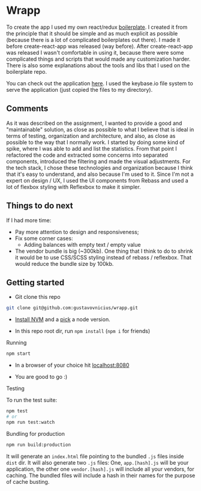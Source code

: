 Wrapp
=====

To create the app I used my own react/redux [boilerplate](https://github.com/gustavovnicius/react-redux-boilerplate). I created it from the principle that it should be simple and as much explicit as possible (because there is a lot of complicated boilerplates out there). I made it before create-react-app was released (way before). After create-react-app was released I wasn't comfortable in using it, because there were some complicated things and scripts that would made any customization harder.
There is also some explanations about the tools and libs that I used on the boilerplate repo.

You can check out the application [here](https://gustavo.keybase.pub/). I used the keybase.io file system to serve the application (just copied the files to my directory).

Comments
--------
As it was described on the assignment, I wanted to provide a good and "maintainable" solution, as close as possible to what I believe that is ideal in terms of testing, organization and architecture, and also, as close as possible to the way that I normally work.
I started by doing some kind of spike, where I was able to add and list the statistics. From that point I refactored the code and extracted some concerns into separated components, introduced the filtering and made the visual adjustments.
For the tech stack, I chose these technologies and organization because I think that it's easy to understand, and also because I'm used to it.
Since I'm not a expert on design / UX, I used the UI components from Rebass and used a lot of flexbox styling with Reflexbox to make it simpler.

Things to do next
-----------------
If I had more time:
- Pay more attention to design and responsiveness;
- Fix some corner cases:
  - Adding balances with empty text / empty value
- The vendor bundle is big (~300kb). One thing that I think to do to shrink it would be to use CSS/SCSS styling instead of rebass / reflexbox. That would reduce the bundle size by 100kb.

Getting started
---------------

- Git clone this repo

```sh
git clone git@github.com:gustavovnicius/wrapp.git
```

- [Install NVM](https://github.com/creationix/nvm#install-script) and a [pick](https://github.com/creationix/nvm#usage) a node version.

- In this repo root dir, run `npm install` (`npm i` for friends)

Running

```sh
npm start
```
- In a browser of your choice hit [localhost:8080](localhost:8080)

- You are good to go :)

Testing

To run the test suite:
```sh
npm test
# or
npm run test:watch
```

Bundling for production

```sh
npm run build:production
```

It will generate an `index.html` file pointing to the bundled `.js` files inside `dist` dir. It will also generate two `.js` files: One, `app.[hash].js` will be your application, the other one `vendor.[hash].js` will include all your vendors, for caching.
The bundled files will include a hash in their names for the purpose of cache busting.
